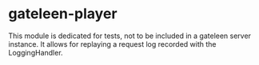 # gateleen-player

This module is dedicated for tests, not to be included in a gateleen server instance. It allows for replaying a request log recorded with the LoggingHandler.
